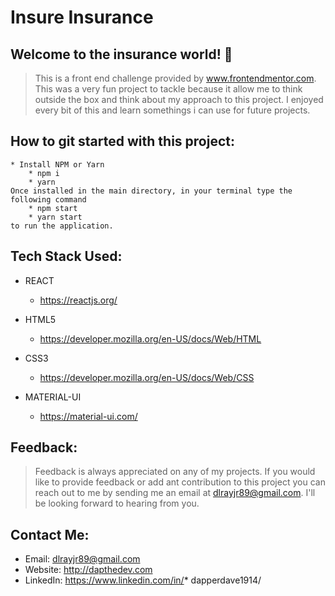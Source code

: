 # Insure Insurance

## Welcome to the insurance world! 👋

> This is a front end challenge provided by www.frontendmentor.com. This was a very fun project to tackle because it allow me to think outside the box and think about
my approach to this project. I enjoyed every bit of this and learn somethings i can use for future projects.

## How to git started with this project:
    * Install NPM or Yarn
        * npm i
        * yarn
    Once installed in the main directory, in your terminal type the following command
        * npm start
        * yarn start
    to run the application.

## Tech Stack Used:
* REACT
    * https://reactjs.org/         

* HTML5
    * https://developer.mozilla.org/en-US/docs/Web/HTML

* CSS3
    *  https://developer.mozilla.org/en-US/docs/Web/CSS

* MATERIAL-UI
    * https://material-ui.com/


## Feedback:
> Feedback is always appreciated on any of my projects. If you would like to provide feedback or add ant contribution to this project you can reach out to me by sending me an email at dlrayjr89@gmail.com. I'll be looking forward to hearing from you.

## Contact Me:

* Email: dlrayjr89@gmail.com
* Website: http://dapthedev.com
* LinkedIn: https://www.linkedin.com/in/* dapperdave1914/
